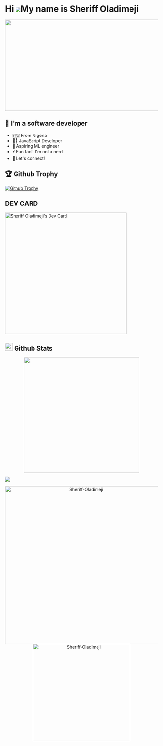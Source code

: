 Hi ![](https://user-images.githubusercontent.com/18350557/176309783-0785949b-9127-417c-8b55-ab5a4333674e.gif)My name is Sheriff Oladimeji
=========================================================================================================================================

<div align="center">
  <img src="https://media.giphy.com/media/dWesBcTLavkZuG35MI/giphy.gif" width="600" height="300"/>
</div>

## 👋  I'm a software developer

- 🇳🇬  From Nigeria
- 👨‍💻 JavaScript Developer 
- 🤖 Aspiring ML engineer
- ⚡ Fun fact: I'm not a nerd
- 👯 Let's connect!


## 🏆 Github Trophy

  
<a href="https:/Sheriff-Oladimeji.github.io">
<img alt="Github Trophy" src="https://github-profile-trophy.vercel.app/?username=Sheriff-Oladimeji&theme=gruvbox">
</a>

## DEV CARD
<a href="https://app.daily.dev/Sheriff"><img src="https://api.daily.dev/devcards/169288376e9b4d198d1ade00687229b9.png?r=7cf" width="400" alt="Sheriff Oladimeji's Dev Card"/></a>

## <img src="https://media.giphy.com/media/iY8CRBdQXODJSCERIr/giphy.gif" width="25"> <b>Github Stats</b>
<div align="center"> <a align="center" href="https://github.com/Sheriff-Oladimeji">
  <img src="https://github-readme-streak-stats.herokuapp.com/?user=Sheriff-Oladimeji&theme=blueberry" width="380"/>
</a></div>                                 

<img src="https://user-images.githubusercontent.com/73097560/115834477-dbab4500-a447-11eb-908a-139a6edaec5c.gif"></a>

<p align="center">
    <a href="https://github.com/Sheriff-Oladimeji"><img src="https://github-profile-summary-cards.vercel.app/api/cards/profile-details?username=Sheriff-Oladimeji&theme=tokyonight&hide_border=true"  width="520" alt="Sheriff-Oladimeji"/></a>
<a href="https://github.com/Sheriff-Oladimeji"><img src="https://github-readme-stats.vercel.app/api/top-langs?username=Sheriff-Oladimeji&show_icons=true&locale=en&layout=compact&theme=tokyonight" width="320"  alt="Sheriff-Oladimeji"/></a>
</p>







